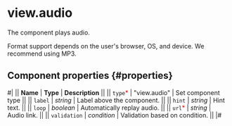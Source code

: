 # view.audio

The component plays audio.

Format support depends on the user's browser, OS, and device. We recommend using MP3.

## Component properties {#properties}

#|
|| **Name** | **Type** | **Description** ||
|| `type`<span style="color: red">\*</span> | "view.audio" | Set component type ||
|| `label` | _string_ | Label above the component. ||
|| `hint` | _string_ | Hint text. ||
|| `loop` | _boolean_ | Automatically replay audio. ||
|| `url`<span style="color: red">\*</span> | _string_ | Audio link. ||
|| `validation` | _condition_ | Validation based on condition. ||
|#
